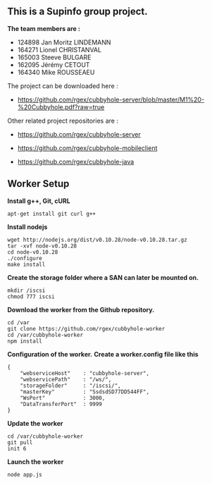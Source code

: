 This is a Supinfo group project.
---
**The team members are :**

 * 124898 Jan Moritz LINDEMANN
 * 164271 Lionel CHRISTANVAL
 * 165003 Steeve BULGARE
 * 162095 Jérémy CETOUT
 * 164340 Mike ROUSSEAEU

The project can be downloaded here :

 - https://github.com/rgex/cubbyhole-server/blob/master/M1%20-%20Cubbyhole.pdf?raw=true

Other related project repositories are :

 - https://github.com/rgex/cubbyhole-server

 - https://github.com/rgex/cubbyhole-mobileclient

 - https://github.com/rgex/cubbyhole-java


Worker Setup
---


**Install g++, Git, cURL**
```
apt-get install git curl g++
```
**Install nodejs**
```
wget http://nodejs.org/dist/v0.10.28/node-v0.10.28.tar.gz
tar -xvf node-v0.10.28
cd node-v0.10.28
./configure
make install
```
**Create the storage folder where a SAN can later be mounted on.**
```
mkdir /iscsi
chmod 777 iscsi
```
**Download the worker from the Github repository.**
```
cd /var
git clone https://github.com/rgex/cubbyhole-worker
cd /var/cubbyhole-worker
npm install
```
**Configuration of the worker.**
**Create a worker.config file like this**
```
{
    "webserviceHost"    : "cubbyhole-server",
    "webservicePath"    : "/ws/",
    "storageFolder"     : "/iscsi/",
    "masterKey"         : "SsdsdSD77DD544FF",
    "WsPort"            : 3000,
    "DataTransferPort"  : 9999
}
```
**Update the worker**
```
cd /var/cubbyhole-worker
git pull
init 6
```
**Launch the worker**
```
node app.js
```
